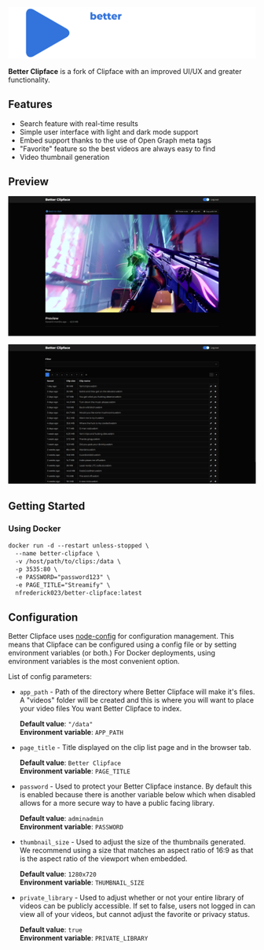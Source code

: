 ![Watch page](logo_full.png)

**Better Clipface** is a fork of Clipface with an improved UI/UX and greater functionality.

## Features

- Search feature with real-time results
- Simple user interface with light and dark mode support
- Embed support thanks to the use of Open Graph meta tags
- "Favorite" feature so the best videos are always easy to find
- Video thumbnail generation

## Preview

![Watch page](screenshots/video-page.png)

![Video list](screenshots/video-list.png)

## Getting Started

### Using Docker

```
docker run -d --restart unless-stopped \
  --name better-clipface \
  -v /host/path/to/clips:/data \
  -p 3535:80 \
  -e PASSWORD="password123" \
  -e PAGE_TITLE="Streamify" \
  nfrederick023/better-clipface:latest
```

## Configuration

Better Clipface uses [node-config](https://github.com/lorenwest/node-config) for
configuration management. This means that Clipface can be configured using a
config file or by setting environment variables (or both.) For Docker
deployments, using environment variables is the most convenient option.

List of config parameters:

- `app_path` - Path of the directory where Better Clipface will make
  it's files. A "videos" folder will be created and this is where you will
  want to place your video files You want Better Clipface to index.

  **Default value**: `"/data"`<br />
  **Environment variable**: `APP_PATH`

- `page_title` - Title displayed on the clip list page and in the browser tab.

  **Default value**: `Better Clipface`<br />
  **Environment variable**: `PAGE_TITLE`

- `password` - Used to protect your Better Clipface instance. By
  default this is enabled because there is another variable below which
  when disabled allows for a more secure way to have a public facing library.

  **Default value**: `adminadmin`<br />
  **Environment variable**: `PASSWORD`

- `thumbnail_size` - Used to adjust the size of the thumbnails generated.
  We recommend using a size that matches an aspect ratio of 16:9 as that
  is the aspect ratio of the viewport when embedded.

  **Default value**: `1280x720`<br />
  **Environment variable**: `THUMBNAIL_SIZE`

- `private_library` - Used to adjust whether or not your entire library of
  videos can be publicly accessible. If set to false, users not logged in can view
  all of your videos, but cannot adjust the favorite or privacy status.

  **Default value**: `true`<br />
  **Environment variable**: `PRIVATE_LIBRARY`
